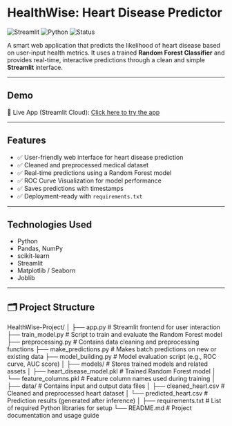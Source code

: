 #  HealthWise: Heart Disease Predictor

![Streamlit](https://img.shields.io/badge/Built%20With-Streamlit-ff4b4b)
![Python](https://img.shields.io/badge/Made%20With-Python-blue)
![Status](https://img.shields.io/badge/Status-Completed-brightgreen)

A smart web application that predicts the likelihood of heart disease based on user-input health metrics. It uses a trained **Random Forest Classifier** and provides real-time, interactive predictions through a clean and simple **Streamlit** interface.

---

##  Demo

🔗 Live App (Streamlit Cloud): [Click here to try the app](https://your-streamlit-link.streamlit.app)

---

##  Features

- ✅ User-friendly web interface for heart disease prediction
- ✅ Cleaned and preprocessed medical dataset
- ✅ Real-time predictions using a Random Forest model
- ✅ ROC Curve Visualization for model performance
- ✅ Saves predictions with timestamps
- ✅ Deployment-ready with `requirements.txt`

---

##  Technologies Used

- Python 
- Pandas, NumPy
- scikit-learn
- Streamlit
- Matplotlib / Seaborn
- Joblib

---

## 🗂️ Project Structure
HealthWise-Project/
│
├── app.py                  # Streamlit frontend for user interaction
├── train_model.py          # Script to train and evaluate the Random Forest model
├── preprocessing.py        # Contains data cleaning and preprocessing functions
├── make_predictions.py     # Makes batch predictions on new or existing data
├── model_building.py       # Model evaluation script (e.g., ROC curve, AUC score)
│
├── models/                 # Stores trained models and related assets
│   ├── heart_disease_model.pkl     # Trained Random Forest model
│   └── feature_columns.pkl         # Feature column names used during training
│
├── data/                   # Contains input and output data files
│   ├── cleaned_heart.csv           # Cleaned and preprocessed heart dataset
│   └── predicted_heart.csv         # Prediction results (generated after inference)
│
├── requirements.txt        # List of required Python libraries for setup
└── README.md               # Project documentation and usage guide
